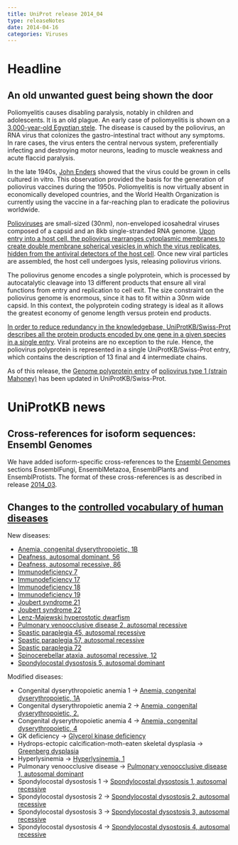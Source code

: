 ```yaml
---
title: UniProt release 2014_04
type: releaseNotes
date: 2014-04-16
categories: Viruses
---
```


# Headline

## An old unwanted guest being shown the door

Poliomyelitis causes disabling paralysis, notably in children and adolescents. It is an old plague. An early case of poliomyelitis is shown on a [3,000-year-old Egyptian stele](http://upload.wikimedia.org/wikipedia/commons/5/5c/Polio_Egyptian_Stele.jpg). The disease is caused by the poliovirus, an RNA virus that colonizes the gastro-intestinal tract without any symptoms. In rare cases, the virus enters the central nervous system, preferentially infecting and destroying motor neurons, leading to muscle weakness and acute flaccid paralysis.

In the late 1940s, [John Enders](http://en.wikipedia.org/wiki/John_Franklin_Enders) showed that the virus could be grown in cells cultured in vitro. This observation provided the basis for the generation of poliovirus vaccines during the 1950s. Poliomyelitis is now virtually absent in economically developed countries, and the World Health Organization is currently using the vaccine in a far-reaching plan to eradicate the poliovirus worldwide.

[Polioviruses](http://viralzone.expasy.org/all_by_species/97.html) are small-sized (30nm), non-enveloped icosahedral viruses composed of a capsid and an 8kb single-stranded RNA genome. [Upon entry into a host cell, the poliovirus rearranges cytoplasmic membranes to create double membrane spherical vesicles in which the virus replicates, hidden from the antiviral detectors of the host cell](http://viralzone.expasy.org/all_by_protein/3276.html). Once new viral particles are assembled, the host cell undergoes lysis, releasing poliovirus virions.

The poliovirus genome encodes a single polyprotein, which is processed by autocatalytic cleavage into 13 different products that ensure all viral functions from entry and replication to cell exit. The size constraint on the poliovirus genome is enormous, since it has to fit within a 30nm wide capsid. In this context, the polyprotein coding strategy is ideal as it allows the greatest economy of genome length versus protein end products.

[In order to reduce redundancy in the knowledgebase, UniProtKB/Swiss-Prot describes all the protein products encoded by one gene in a given species in a single entry](https://www.uniprot.org). Viral proteins are no exception to the rule. Hence, the poliovirus polyprotein is represented in a single UniProtKB/Swiss-Prot entry, which contains the description of 13 final and 4 intermediate chains.

As of this release, the [Genome polyprotein entry](https://www.uniprot.org/uniprotkb/P03300) of [poliovirus type 1 (strain Mahoney)](https://www.uniprot.org/taxonomy/12081) has been updated in UniProtKB/Swiss-Prot.

# UniProtKB news

## Cross-references for isoform sequences: Ensembl Genomes

We have added isoform-specific cross-references to the [Ensembl Genomes](http://ensemblgenomes.org/) sections EnsemblFungi, EnsemblMetazoa, EnsemblPlants and EnsemblProtists. The format of these cross-references is as described in release [2014_03](https://www.uniprot.org/release-notes/2014-03-19-release).

## Changes to the [controlled vocabulary of human diseases](https://ftp.uniprot.org/pub/databases/uniprot/current_release/knowledgebase/complete/docs/humdisease)

New diseases:

- [Anemia, congenital dyserythropoietic, 1B](https://www.uniprot.org/diseases/DI-04032)
- [Deafness, autosomal dominant, 56](https://www.uniprot.org/diseases/DI-04030)
- [Deafness, autosomal recessive, 86](https://www.uniprot.org/diseases/DI-04026)
- [Immunodeficiency 7](https://www.uniprot.org/diseases/DI-04031)
- [Immunodeficiency 17](https://www.uniprot.org/diseases/DI-04033)
- [Immunodeficiency 18](https://www.uniprot.org/diseases/DI-04034)
- [Immunodeficiency 19](https://www.uniprot.org/diseases/DI-04027)
- [Joubert syndrome 21](https://www.uniprot.org/diseases/DI-04019)
- [Joubert syndrome 22](https://www.uniprot.org/diseases/DI-04020)
- [Lenz-Majewski hyperostotic dwarfism](https://www.uniprot.org/diseases/DI-04022)
- [Pulmonary venoocclusive disease 2, autosomal recessive](https://www.uniprot.org/diseases/DI-04023)
- [Spastic paraplegia 45, autosomal recessive](https://www.uniprot.org/diseases/DI-04024)
- [Spastic paraplegia 57, autosomal recessive](https://www.uniprot.org/diseases/DI-04029)
- [Spastic paraplegia 72](https://www.uniprot.org/diseases/DI-04028)
- [Spinocerebellar ataxia, autosomal recessive, 12](https://www.uniprot.org/diseases/DI-04025)
- [Spondylocostal dysostosis 5, autosomal dominant](https://www.uniprot.org/diseases/DI-04021)

Modified diseases:

- Congenital dyserythropoietic anemia 1 -&gt; [Anemia, congenital dyserythropoietic, 1A](https://www.uniprot.org/diseases/DI-01400)
- Congenital dyserythropoietic anemia 2 -&gt; [Anemia, congenital dyserythropoietic, 2.](https://www.uniprot.org/diseases/DI-02476)
- Congenital dyserythropoietic anemia 4 -&gt; [Anemia, congenital dyserythropoietic, 4](https://www.uniprot.org/diseases/DI-02966)
- GK deficiency -&gt; [Glycerol kinase deficiency](https://www.uniprot.org/diseases/DI-01663)
- Hydrops-ectopic calcification-moth-eaten skeletal dysplasia -&gt; [Greenberg dysplasia](https://www.uniprot.org/diseases/DI-01761)
- Hyperlysinemia -&gt; [Hyperlysinemia, 1](https://www.uniprot.org/diseases/DI-01773)
- Pulmonary venoocclusive disease -&gt; [Pulmonary venoocclusive disease 1, autosomal dominant](https://www.uniprot.org/diseases/DI-02233)
- Spondylocostal dysostosis 1 -&gt; [Spondylocostal dysostosis 1, autosomal recessive](https://www.uniprot.org/diseases/DI-01081)
- Spondylocostal dysostosis 2 -&gt; [Spondylocostal dysostosis 2, autosomal recessive](https://www.uniprot.org/diseases/DI-01082)
- Spondylocostal dysostosis 3 -&gt; [Spondylocostal dysostosis 3, autosomal recessive](https://www.uniprot.org/diseases/DI-01083)
- Spondylocostal dysostosis 4 -&gt; [Spondylocostal dysostosis 4, autosomal recessive](https://www.uniprot.org/diseases/DI-02536)
